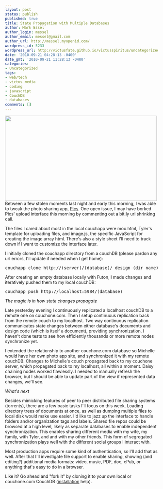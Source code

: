 ```yaml
---
layout: post
status: publish
published: true
title: State Propagation with Multiple Databases
author: Mark Essel
author_login: messel
author_email: messel@gmail.com
author_url: http://messel.myopenid.com/
wordpress_id: 5233
wordpress_url: http://victusfate.github.io/victusspiritus/uncategorized/2010/09/21/state-propagation-with-multiple-databases/
date: '2010-09-21 04:28:13 -0400'
date_gmt: '2010-09-21 11:28:13 -0400'
categories:
- Uncategorized
tags:
- web/tech
- victus media
- coding
- javascript
- CouchDB
- databases
comments: []
---
```

<p><a href="http://victusfate.couchone.com/pic/_design/pic/_list/images/main"><img class="aligncenter size-full wp-image-5236" title="Pics" src="{{ site.url }}/assets/2010/09/Pics.png" alt="" width="500" height="280" /></a>Between a few stolen moments last night and early this morning, I was able to tweak the photo sharing app, <a href="http://victusfate.couchone.com/pic/_design/pic/_list/images/main">Pics</a>. One open issue, I may have borked Pics' upload interface this morning by commenting out a bit.ly url shrinking call.</p>
<p>The files I cared about most in the local couchapp were moo.html, Tyler's template for uploading files, and image.js, the specific JavaScript for creating the image array html. There's also a style sheet I'll need to track down if I want to customize the interface later.</p>
<p>I initially cloned the couchapp directory from a couchDB (please pardon any url errors, I'll update if needed when I get home):</p>
<pre>couchapp clone http://(server)/(database)/_design (dir name)</pre>
<p>After creating an empty database locally with Futon, I made changes and iteratively pushed them to my local couchDB:</p>
<pre>couchapp push http://localhost:5984/(database)</pre>
<p><em>The magic is in how state changes propagate</em></p>
<p>Late yesterday evening I continuously replicated a localhost couchDB to a remote one on couchone.com. Then I setup continuous replication back from the remote couch to my localhost. Two way continuous replication communicates state changes between either database's documents and design code (which is itself a document), providing synchronization. I haven't done tests to see how efficiently thousands or more remote nodes synchronize yet.</p>
<p>I extended the relationship to another couchone.com database so Michelle would have her own photo app site, and synchronized it with my remote couchDB. Changes to Michelle's couch propagated back to my couchone server, which propagated back to my localhost, all within a moment. Daisy chaining nodes worked flawlessly. I needed to manually refresh the browser, but I should be able to update part of the view if represented data changes, we'll see.</p>
<p><em>What's next</em></p>
<p>Besides mimicking features of peer to peer distributed file sharing systems (torrents), there are a few basic tasks I'll focus on this week. Loading directory trees of documents at once, as well as dumping multiple files to local disk would make use easier. I'd like to jazz up the interface to handle folders and/or organization tags and labels. Shared file repos could be browsed at a high level, likely as separate databases to enable independent synchronization. This enables sharing different media with my wife, my family, with Tyler, and and with my other friends. This form of segregated synchronization plays well with the different social groups I interact with.</p>
<p>Most production apps require some kind of authentication, so I'll add that as well. After that I'll investigate file support to enable sharing, showing (and editing?) additional media formats: video, music, PDF, doc, ePub, or anything that's easy to do in a browser.</p>
<p>Like it? Go ahead and "fork it" by cloning it to your own local or couchone.com CouchDB (<a href="http://victusfate.github.io/victusspiritus/uncategorized/2010/09/04/first-impressions-of-sitting-a-web-app-on-couchdb/">installation</a> help).</p>
